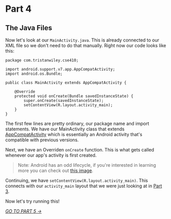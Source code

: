 # Part 4
## The Java Files

Now let's look at our `MainActivity.java`. This is already connected to our XML file so we don't need to do that manually. Right now our code looks like this:

```
package com.tristanwiley.cse410;

import android.support.v7.app.AppCompatActivity;
import android.os.Bundle;

public class MainActivity extends AppCompatActivity {

    @Override
    protected void onCreate(Bundle savedInstanceState) {
        super.onCreate(savedInstanceState);
        setContentView(R.layout.activity_main);
    }
}
```

The first few lines are pretty ordinary, our package name and import statements. We have our MainActivity class that extends [AppCompatActivity](https://developer.android.com/reference/android/support/v7/app/AppCompatActivity.html) which is essentially an Android activity that's compatible with previous versions.

Next, we have an Overriden `onCreate` function. This is what gets called whenever our app's activity is first created. 

> Note: Android has an odd lifecycle, if you're interested in learning more you can check out [this image](https://developer.android.com/guide/components/images/activity_lifecycle.png).

Continuing, we have `setContentView(R.layout.activity_main)`. This connects with our `activity_main` layout that we were just looking at in [Part 3](part3.html).

Now let's try running this!

[*GO TO PART 5 ->*](part5.html)